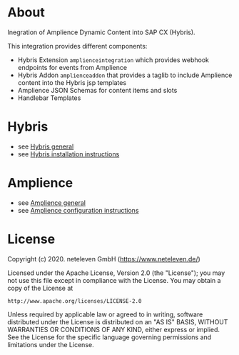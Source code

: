 # About
Inegration of Amplience Dynamic Content into SAP CX (Hybris).

This integration provides different components:
* Hybris Extension `amplienceintegration` which provides webhook endpoints for events from Amplience
* Hybris Addon `amplienceaddon` that provides a taglib to include Amplience content into the Hybris jsp templates
* Amplience JSON Schemas for content items and slots
* Handlebar Templates

# Hybris
* see [Hybris general](hybris.md)
* see [Hybris installation instructions](hybris/install.md)

# Amplience
* see [Amplience general](amplience.md)
* see [Amplience configuration instructions](amplience/install.md)

# License
Copyright (c) 2020. neteleven GmbH (https://www.neteleven.de/)

Licensed under the Apache License, Version 2.0 (the "License");
you may not use this file except in compliance with the License.
You may obtain a copy of the License at

    http://www.apache.org/licenses/LICENSE-2.0

Unless required by applicable law or agreed to in writing, software
distributed under the License is distributed on an "AS IS" BASIS,
WITHOUT WARRANTIES OR CONDITIONS OF ANY KIND, either express or implied.
See the License for the specific language governing permissions and
limitations under the License.
